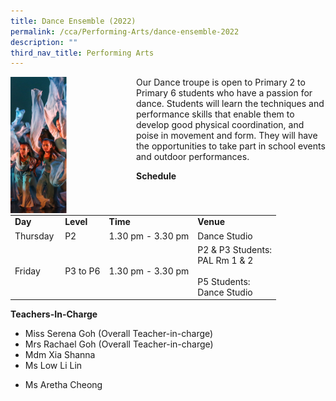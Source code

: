 ```yaml
---
title: Dance Ensemble (2022)
permalink: /cca/Performing-Arts/dance-ensemble-2022
description: ""
third_nav_title: Performing Arts
---
```

<div>
<div style="float: left">
<img src="/images/cca2.png" 
     style="width:45%">
</div>
<div>
<p>Our Dance troupe is open to Primary 2 to Primary 6 students who have a passion for dance. Students will learn the techniques and performance skills that enable them to develop good physical coordination, and poise in movement and form. They will have the opportunities to take part in school events and outdoor performances.&nbsp;</p>
</div>
</div>
<p><strong>Schedule&nbsp;</strong></p>
<table border="0" cellspacing="0" cellpadding="8">
<tbody>
<tr>
<td><strong>Day</strong></td>
<td><strong>Level</strong></td>
<td><strong>Time</strong></td>
<td><strong>Venue</strong></td>
</tr>
<tr>
<td>Thursday&nbsp;</td>
<td>P2</td>
<td>1.30 pm - 3.30 pm</td>
<td>Dance Studio</td>
</tr>
<tr>
<td>Friday</td>
<td>P3 to P6</td>
<td>1.30 pm - 3.30 pm</td>
<td>P2 &amp; P3 Students:<br />PAL Rm 1 &amp; 2<br /><br />P5 Students:<br />Dance Studio</td>
</tr>
</tbody>
</table>
<p><strong>Teachers-In-Charge</strong><br /></p>
<ul>
<li>Miss Serena Goh (Overall Teacher-in-charge)</li>
<li>Mrs Rachael Goh (Overall Teacher-in-charge)</li>
<li>Mdm Xia Shanna</li>
<li>Ms Low Li Lin</li>
<li>
<p>Ms Aretha Cheong</p>
</li>
</ul>
